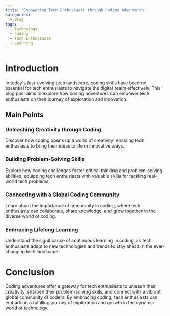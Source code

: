 ```yaml
---
title: "Empowering Tech Enthusiasts through Coding Adventures"
categories:
  - Blog
tags:
  - Technology
  - Coding
  - Tech Enthusiasts
  - Learning
---
```


# Introduction
In today's fast-evolving tech landscape, coding skills have become essential for tech enthusiasts to navigate the digital realm effectively. This blog post aims to explore how coding adventures can empower tech enthusiasts on their journey of exploration and innovation.

## Main Points
### Unleashing Creativity through Coding
Discover how coding opens up a world of creativity, enabling tech enthusiasts to bring their ideas to life in innovative ways.

### Building Problem-Solving Skills
Explore how coding challenges foster critical thinking and problem-solving abilities, equipping tech enthusiasts with valuable skills for tackling real-world tech problems.

### Connecting with a Global Coding Community
Learn about the importance of community in coding, where tech enthusiasts can collaborate, share knowledge, and grow together in the diverse world of coding.

### Embracing Lifelong Learning
Understand the significance of continuous learning in coding, as tech enthusiasts adapt to new technologies and trends to stay ahead in the ever-changing tech landscape.

# Conclusion
Coding adventures offer a gateway for tech enthusiasts to unleash their creativity, sharpen their problem-solving skills, and connect with a vibrant global community of coders. By embracing coding, tech enthusiasts can embark on a fulfilling journey of exploration and growth in the dynamic world of technology.
